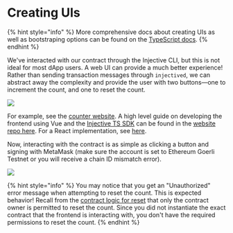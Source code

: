 # Creating UIs

{% hint style="info" %}
More comprehensive docs about creating UIs as well as bootstraping options can be found on the [TypeScript docs](https://docs.ts.injective.network/building-dapps/dapps-examples). &#x20;
{% endhint %}

We've interacted with our contract through the Injective CLI, but this is not ideal for most dApp users. A web UI can provide a much better experience! Rather than sending transaction messages through `injectived`, we can abstract away the complexity and provide the user with two buttons—one to increment the count, and one to reset the count.

![](https://docs.injective.network/img/Counter\_website.png)

For example, see the [counter website](https://injective-simple-cosmwasm-sc.netlify.app/). A high level guide on developing the frontend using Vue and the [Injective TS SDK](https://github.com/InjectiveLabs/injective-ts/tree/master/packages/sdk-ts) can be found in the [website repo here](https://github.com/InjectiveLabs/injective-simple-sc-counter-ui/tree/master/nuxt). For a React implementation, see [here](https://github.com/InjectiveLabs/injective-simple-sc-counter-ui/tree/master/next).

Now, interacting with the contract is as simple as clicking a button and signing with MetaMask (make sure the account is set to Ethereum Goerli Testnet or you will receive a chain ID mismatch error).

![](https://docs.injective.network/img/metamask\_select\_testnet.png)

{% hint style="info" %}
You may notice that you get an "Unauthorized" error message when attempting to reset the count. This is expected behavior! Recall from the [contract logic for reset](https://docs.injective.network/develop/guides/injective-101/your-first-contract#reset) that only the contract owner is permitted to reset the count. Since you did not instantiate the exact contract that the frontend is interacting with, you don't have the required permissions to reset the count.
{% endhint %}
